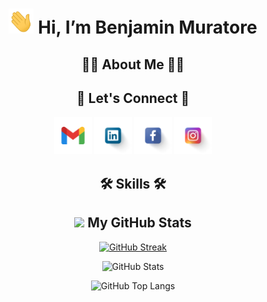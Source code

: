 <div align="center">

<h1> <img src="https://github.com/BenjaMura/BenjaMura/blob/main/Wave.gif" alt="Wave" height="40" width="40" title="Wave" /> Hi, I’m Benjamin Muratore</h1>

<!-- <svg width="125" height="80">
  <rect x="15" y="20" width="50" height="50" rx="10" ry="10" fill="#C13B3A"/>
  <text x="40" y="47" text-anchor="middle" alignment-baseline="middle" fill="gold" font-size="25" font-weight="bold">B</text>
  <rect x="60" y="20" width="50" height="50" rx="10" ry="10" fill="#3B5BC1"/>
  <text x="85" y="47" text-anchor="middle" alignment-baseline="middle" fill="gold" font-size="25" font-weight="bold">M</text>
</svg>
-->

<h2>👨‍💻 About Me 👨‍💻</h2>

<h2>📧 Let's Connect 📧</h2>

<a href="mailto:benjaminmuratore1@gmail.com" target="blank"><img src="https://github.com/BenjaMura/BenjaMura/blob/main/Gmail.png" alt="Gmail" height="60" width="60" title="Gmail" /></a>
<a href="https://www.linkedin.com/in/benjamín-muratore-8a5928192/" target="blank"><img src="https://github.com/BenjaMura/BenjaMura/blob/main/Linkedin.png" alt="Linkedin" height="60" width="60" title="Linkedin" /></a>
<a href="https://www.facebook.com/benjamin.muratore" target="blank"><img src="https://github.com/BenjaMura/BenjaMura/blob/main/Facebook.png" alt="Facebook" height="60" width="60" title="Facebook" /></a>
<a href="https://www.instagram.com/benjaminmuratore/" target="blank"><img src="https://github.com/BenjaMura/BenjaMura/blob/main/Instagram.png" alt="Instagram" height="60" width="60" title="Instagram" /></a>

<h2>🛠️ Skills 🛠️</h2>



<h2><img src="https://media.giphy.com/media/iY8CRBdQXODJSCERIr/giphy.gif" width="40"> My GitHub Stats</h2>

[![GitHub Streak](https://streak-stats.demolab.com?user=BenjaMura&theme=ambient-gradient&hide_border=true&currStreakNum=yellow&border_radius=20&ring=gold&fire=orange&currStreakLabel=gold&card_width=700)](https://git.io/streak-stats)

![GitHub Stats](https://github-readme-stats.vercel.app/api?username=BenjaMura&show_icons=true&border_radius=20&hide_border=true&hide_title=true&card_width=300&theme=one_dark_pro)

![GitHub Top Langs](https://github-readme-stats.vercel.app/api/top-langs/?username=BenjaMura&border_radius=20&hide_border=true&card_width=300&layout=compact&theme=one_dark_pro)

</div>
